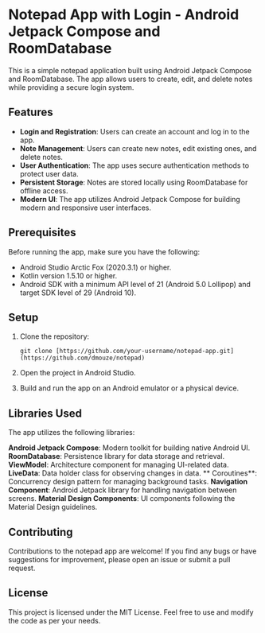 # Notepad App with Login - Android Jetpack Compose and RoomDatabase

This is a simple notepad application built using Android Jetpack Compose and RoomDatabase. The app allows users to create, edit, and delete notes while providing a secure login system.

## Features
- **Login and Registration**: Users can create an account and log in to the app.
- **Note Management**: Users can create new notes, edit existing ones, and delete notes.
- **User Authentication**: The app uses secure authentication methods to protect user data.
- **Persistent Storage**: Notes are stored locally using RoomDatabase for offline access.
- **Modern UI**: The app utilizes Android Jetpack Compose for building modern and responsive user interfaces.

## Prerequisites
Before running the app, make sure you have the following:

- Android Studio Arctic Fox (2020.3.1) or higher.
- Kotlin version 1.5.10 or higher.
- Android SDK with a minimum API level of 21 (Android 5.0 Lollipop) and target SDK level of 29 (Android 10).

## Setup
1. Clone the repository:
   ```
   git clone [https://github.com/your-username/notepad-app.git](https://github.com/dmouze/notepad)
   ```
   
3. Open the project in Android Studio.

4. Build and run the app on an Android emulator or a physical device.

## Libraries Used
The app utilizes the following libraries:

**Android Jetpack Compose**: Modern toolkit for building native Android UI.
**RoomDatabase**: Persistence library for data storage and retrieval.
**ViewModel**: Architecture component for managing UI-related data.
**LiveData**: Data holder class for observing changes in data.
** Coroutines**: Concurrency design pattern for managing background tasks.
**Navigation Component**: Android Jetpack library for handling navigation between screens.
**Material Design Components**: UI components following the Material Design guidelines.

## Contributing
Contributions to the notepad app are welcome! If you find any bugs or have suggestions for improvement, please open an issue or submit a pull request.

## License
This project is licensed under the MIT License. Feel free to use and modify the code as per your needs.

